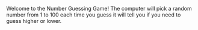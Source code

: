 Welcome to the Number Guessing Game!
The computer will pick a random number from 1 to 100
each time you guess it will tell you if you need to guess higher or lower.